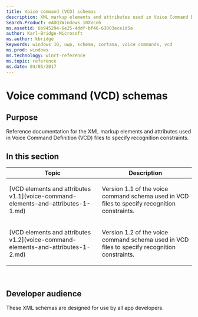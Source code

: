 ```yaml
---
title: Voice command (VCD) schemas
description: XML markup elements and attributes used in Voice Command Definition (VCD) files to specify recognition constraints.
Search.Product: eADQiWindows 10XVcnh
ms.assetid: 6b945294-6e25-4ddf-bf46-63003ece1d5a
author: Karl-Bridge-Microsoft
ms.author: kbridge
keywords: windows 10, uwp, schema, cortana, voice commands, vcd
ms.prod: windows
ms.technology: winrt-reference
ms.topic: reference
ms.date: 04/05/2017
---
```


# Voice command (VCD) schemas


## Purpose

Reference documentation for the XML markup elements and attributes used in Voice Command Definition (VCD) files to specify recognition constraints.


## In this section

<table>
<colgroup>
<col width="50%" />
<col width="50%" />
</colgroup>
<thead>
<tr class="header">
<th>Topic</th>
<th>Description</th>
</tr>
</thead>
<tbody>
<tr class="odd">
<td><p>[VCD elements and attributes v1.1](voice-command-elements-and-attributes-1-1.md)</p></td>
<td><p>Version 1.1 of the voice command schema used in VCD files to specify recognition constraints.</p></td>
</tr>
<tr class="even">
<td><p>[VCD elements and attributes v1.2](voice-command-elements-and-attributes-1-2.md)</p></td>
<td><p>Version 1.2 of the voice command schema used in VCD files to specify recognition constraints.</p></td>
</tr>
</tbody>
</table>
 

## Developer audience


These XML schemas are designed for use by all app developers.
